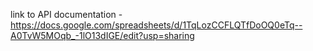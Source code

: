 link to API documentation - https://docs.google.com/spreadsheets/d/1TqLozCCFLQTfDoOQ0eTq--A0TvW5MOqb_-1lO13dIGE/edit?usp=sharing